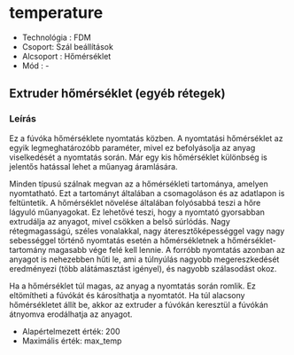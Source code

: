 # temperature

* Technológia : FDM
* Csoport: Szál beállítások
* Alcsoport : Hőmérséklet
* Mód : -

## Extruder hőmérséklet \(egyéb rétegek\)

### Leírás

Ez a fúvóka hőmérséklete nyomtatás közben. A nyomtatási hőmérséklet az egyik legmeghatározóbb paraméter, mivel ez befolyásolja az anyag viselkedését a nyomtatás során. Már egy kis hőmérséklet különbség is jelentős hatással lehet a műanyag áramlására.

Minden típusú szálnak megvan az a hőmérsékleti tartománya, amelyen nyomtatható. Ezt a tartományt általában a csomagoláson és az adatlapon is feltüntetik. A hőmérséklet növelése általában folyósabbá teszi a hőre lágyuló műanyagokat. Ez lehetővé teszi, hogy a nyomtató gyorsabban extrudálja az anyagot, mivel csökken a belső súrlódás. Nagy rétegmagasságú, széles vonalakkal, nagy áteresztőképességgel vagy nagy sebességgel történő nyomtatás esetén a hőmérsékletnek a hőmérséklet-tartomány magasabb vége felé kell lennie. A forróbb nyomtatás azonban az anyagot is nehezebben hűti le, ami a túlnyúlás nagyobb megereszkedését eredményezi \(több alátámasztást igényel\), és nagyobb szálasodást okoz.

Ha a hőmérséklet túl magas, az anyag a nyomtatás során romlik. Ez eltömítheti a fúvókát és károsíthatja a nyomtatót. Ha túl alacsony hőmérsékletet állít be, akkor az extruder a fúvókán keresztül a fúvókán átnyomva erodálhatja az anyagot.

* Alapértelmezett érték: 200
* Maximális érték: max\_temp

